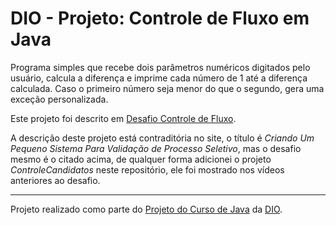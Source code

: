 # DIO - Projeto: Controle de Fluxo em Java

Programa simples que recebe dois parâmetros numéricos digitados pelo usuário, calcula a diferença e imprime cada número de 1 até a diferença calculada. Caso o primeiro número seja menor do que o segundo, gera uma exceção personalizada.

Este projeto foi descrito em [Desafio Controle de Fluxo](https://github.com/digitalinnovationone/trilha-java-basico/tree/main/desafios/controle-fluxo).

A descrição deste projeto está contraditória no site, o título é _Criando Um Pequeno Sistema Para Validação de Processo Seletivo_, mas o desafio mesmo é o citado acima, de qualquer forma adicionei o projeto _ControleCandidatos_ neste repositório, ele foi mostrado nos vídeos anteriores ao desafio.

---

Projeto realizado como parte do [Projeto do Curso de Java](https://web.dio.me/lab/desafio-de-projeto-titulo/learning/4c2f62a5-a3ab-491a-a2f4-febf4f676646) da [DIO](https://web.dio.me).
